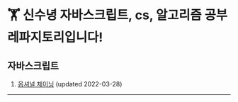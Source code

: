 # 🏋️ 신수녕 자바스크립트, cs, 알고리즘 공부 레파지토리입니다!

## 자바스크립트

1. [옵셔널 체이닝](javascript/20220328.md) (updated 2022-03-28)

<hr>
